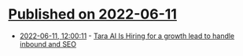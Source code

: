 # [Published on 2022-06-11](index.md)

* [2022-06-11, 12:00:11](https://news.ycombinator.com/item?id=31703846) - [Tara AI Is Hiring for a growth lead to handle inbound and SEO](https://jobs.gohire.io/tara-ai-wyqbsv6l/growth-lead-inbound-92331/)
